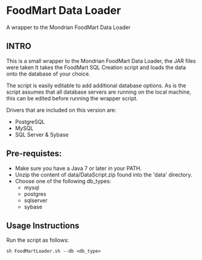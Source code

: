 FoodMart Data Loader
=============================

A wrapper to the Mondrian FoodMart Data Loader

INTRO
-----------------------------

This is a small wrapper to the Mondrian FoodMart Data Loader, the JAR files were taken 
It takes the FoodMart SQL Creation script and loads the data onto the database of your choice.

The script is easily editable to add additional database options.
As is the script assumes that all database servers are running on the local machine, this can be edited before running the wrapper script.

Drivers that are included on this version are:
- PostgreSQL
- MySQL
- SQL Server & Sybase


Pre-requistes:
------------------------------
- Make sure you have a Java 7 or later in your PATH.
- Unzip the content of data/DataScript.zip found into the 'data' directory.
- Choose one of the following db_types:
    + mysql
    + postgres
    + sqlserver
    + sybase

Usage Instructions
------------------------------
Run the script as follows:

	sh FoodMartLoader.sh --db <db_type>
